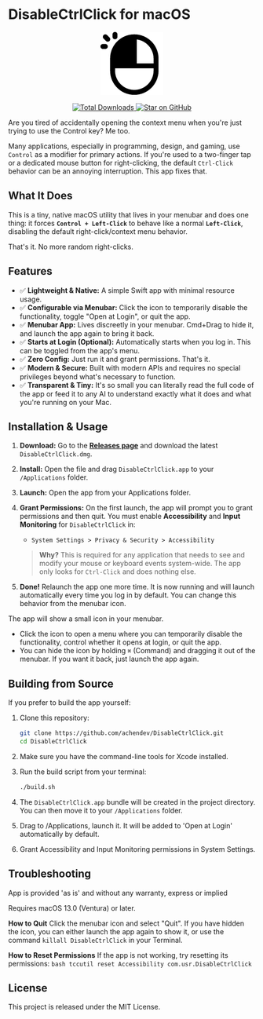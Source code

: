 # DisableCtrlClick for macOS

<p align="center">
  <img src="DisableCtrlClick.png" alt="App Icon" width="128">
</p>

<p align="center">
  <a href="https://github.com/achendev/DisableCtrlClick/releases">
    <img src="https://img.shields.io/github/downloads/achendev/DisableCtrlClick/total.svg" alt="Total Downloads">
  </a>
  <a href="https://github.com/achendev/DisableCtrlClick">
    <img src="https://img.shields.io/github/stars/achendev/DisableCtrlClick?style=social" alt="Star on GitHub">
  </a>
</p>

Are you tired of accidentally opening the context menu when you're just trying to use the Control key? Me too.

Many applications, especially in programming, design, and gaming, use `Control` as a modifier for primary actions. If you're used to a two-finger tap or a dedicated mouse button for right-clicking, the default `Ctrl-Click` behavior can be an annoying interruption. This app fixes that.

## What It Does

This is a tiny, native macOS utility that lives in your menubar and does one thing: it forces **`Control + Left-Click`** to behave like a normal **`Left-Click`**, disabling the default right-click/context menu behavior.

That's it. No more random right-clicks.

## Features

*   ✅ **Lightweight & Native:** A simple Swift app with minimal resource usage.
*   ✅ **Configurable via Menubar:** Click the icon to temporarily disable the functionality, toggle "Open at Login", or quit the app.
*   ✅ **Menubar App:** Lives discreetly in your menubar. Cmd+Drag to hide it, and launch the app again to bring it back.
*   ✅ **Starts at Login (Optional):** Automatically starts when you log in. This can be toggled from the app's menu.
*   ✅ **Zero Config:** Just run it and grant permissions. That's it.
*   ✅ **Modern & Secure:** Built with modern APIs and requires no special privileges beyond what's necessary to function.
*   ✅ **Transparent & Tiny:** It's so small you can literally read the full code of the app or feed it to any AI to understand exactly what it does and what you're running on your Mac.



## Installation & Usage

1.  **Download:** Go to the [**Releases page**](https://github.com/achendev/DisableCtrlClick/releases) and download the latest `DisableCtrlClick.dmg`.
2.  **Install:** Open the file and drag `DisableCtrlClick.app` to your `/Applications` folder.
3.  **Launch:** Open the app from your Applications folder.
4.  **Grant Permissions:** On the first launch, the app will prompt you to grant permissions and then quit. You must enable **Accessibility** and **Input Monitoring** for `DisableCtrlClick` in:
    *   `System Settings > Privacy & Security > Accessibility`
    > **Why?** This is required for any application that needs to see and modify your mouse or keyboard events system-wide. The app only looks for `Ctrl-Click` and does nothing else.

5.  **Done!** Relaunch the app one more time. It is now running and will launch automatically every time you log in by default. You can change this behavior from the menubar icon.

The app will show a small icon in your menubar.
*   Click the icon to open a menu where you can temporarily disable the functionality, control whether it opens at login, or quit the app.
*   You can hide the icon by holding `⌘` (Command) and dragging it out of the menubar. If you want it back, just launch the app again.

## Building from Source

If you prefer to build the app yourself:

1.  Clone this repository:
    ```bash
    git clone https://github.com/achendev/DisableCtrlClick.git
    cd DisableCtrlClick
    ```
2.  Make sure you have the command-line tools for Xcode installed.
3.  Run the build script from your terminal:
    ```bash
    ./build.sh
    ```
4.  The `DisableCtrlClick.app` bundle will be created in the project directory. You can then move it to your `/Applications` folder.

5.  Drag to /Applications, launch it. It will be added to 'Open at Login' automatically by default.

6.  Grant Accessibility and Input Monitoring permissions in System Settings.

## Troubleshooting 

App is provided 'as is' and without any warranty, express or implied

Requires macOS 13.0 (Ventura) or later.

**How to Quit**
Click the menubar icon and select "Quit". If you have hidden the icon, you can either launch the app again to show it, or use the command `killall DisableCtrlClick` in your Terminal.

**How to Reset Permissions**
If the app is not working, try resetting its permissions:
    ```bash
    tccutil reset Accessibility com.usr.DisableCtrlClick
    ```

## License

This project is released under the MIT License.